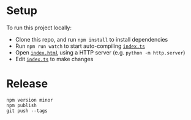# Setup

To run this project locally:

- Clone this repo, and run `npm install` to install dependencies
- Run `npm run watch` to start auto-compiling [`index.ts`](index.ts)
- Open [`index.html`](index.html) using a HTTP server (e.g. `python -m http.server`)
- Edit [`index.ts`](index.ts) to make changes

# Release

```shell
npm version minor
npm publish
git push --tags
```
